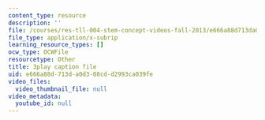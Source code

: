 ```yaml
---
content_type: resource
description: ''
file: /courses/res-tll-004-stem-concept-videos-fall-2013/e666a88d713da0d308cdd2993ca039fe_pR12XGWcn0U.srt
file_type: application/x-subrip
learning_resource_types: []
ocw_type: OCWFile
resourcetype: Other
title: 3play caption file
uid: e666a88d-713d-a0d3-08cd-d2993ca039fe
video_files:
  video_thumbnail_file: null
video_metadata:
  youtube_id: null
---
```

